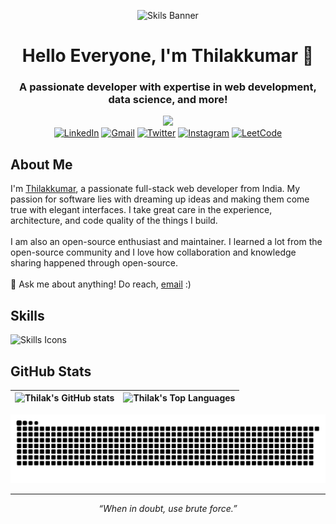 <!-- Header -->
<p align="center">
  <img src="https://github.com/Anmol-Baranwal/Cool-GIFs-For-GitHub/assets/74038190/d48893bd-0757-481c-8d7e-ba3e163feae7" alt="Skils Banner"/>
</p>

<h1 align="center">Hello Everyone, I'm Thilakkumar 👋</h1>
<h3 align="center">A passionate developer with expertise in web development, data science, and more!</h3>


<!-- Badges and Contact -->
<div align="center">
  <img src="https://api.visitorbadge.io/api/visitors?path=https%3A%2F%2Fgithub.com%2FThilak-07%2FThilak-07&label=Profile Views&labelColor=%230A0209&countColor=%230A0209" />
  <br>
  <a href="https://www.linkedin.com/in/thilakkumar-v-65610a200/"><img src="https://img.shields.io/badge/LinkedIn-d5d5d5?style=for-the-badge&logo=linkedin&logoColor=0A0209" alt="LinkedIn" /></a>
  <a href="mailto:vinaythilak002@gmail.com"><img src="https://img.shields.io/badge/Gmail-d5d5d5?style=for-the-badge&logo=gmail&logoColor=0A0209" alt="Gmail" /></a>
  <a href="https://twitter.com/Thilakkumar_V"><img src="https://img.shields.io/badge/Twitter-d5d5d5?style=for-the-badge&logo=x&logoColor=0A0209" alt="Twitter" ></a>
  <a href="https://www.instagram.com/_thilakkumar_/"><img src="https://img.shields.io/badge/Instagram-d5d5d5?style=for-the-badge&logo=instagram&logoColor=0A0209" alt="Instagram" ></a>
  <a href="https://leetcode.com/u/Thilak-07/"><img src="https://img.shields.io/badge/Leetcode-d5d5d5?style=for-the-badge&logo=LeetCode&logoColor=0A0209" alt="LeetCode" ></a>
</div>


<!-- About Me -->
## About Me

<p>
I'm <a href="https://thilak-07.github.io/Thilak/">Thilakkumar</a>, a passionate full-stack web developer from India. My passion for software lies with dreaming up ideas and making them come true with elegant interfaces. I take great care in the experience, architecture, and code quality of the things I build.
<br><br>
I am also an open-source enthusiast and maintainer. I learned a lot from the open-source community and I love how collaboration and knowledge sharing happened through open-source.
<br><br>
💬 Ask me about anything! Do reach, <a href="mailto:vinaythilak002@gmail.com">email</a> :)
</p>


<!-- Skills -->
## Skills

<p align="left">
<img src="https://skillicons.dev/icons?i=python,anaconda,opencv,c,cpp,html,css,js,react,redux,next,nodejs,express,mysql,mongodb,bootstrap,tailwind,postman,docker,git,bash,androidstudio,github,vscode,notion,linux,windows,ae,ai,ps,pr,blender,aws,gcp" alt="Skills Icons"/>
</p>


<!-- GitHub Stats -->
## GitHub Stats

| ![Thilak's GitHub stats](https://github-readme-stats.vercel.app/api?username=Thilak-07\&rank_icon=percentile&show_icons=true&theme=tokyonight&bg_color=fff&title_color=0a1931&icon_color=0a1931&text_color=0A0209&border_color=0A0209&border_radius=8) | ![Thilak's Top Languages](https://github-readme-stats.vercel.app/api/top-langs/?username=Thilak-07\&rank_icon=percentile&layout=compact&show_icons=true&theme=tokyonight&bg_color=fff&title_color=0a1931&icon_color=0a1931&text_color=0A0209&border_color=0A0209&border_radius=8) |
|---|---|


<!-- Footer with Animation -->
![Snake animation Contribution Graph](https://raw.githubusercontent.com/Anmol-Baranwal/Anmol-Baranwal/output/github-contribution-grid-snake-dark.svg)

<hr>
<p align="center">
  <i>“When in doubt, use brute force.”</i>
</p>
